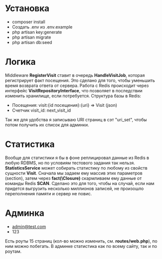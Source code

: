 # Установка
* composer install
* Создать .env из .env.example
* php artisan key:generate
* php artisan migrate
* php artisan db:seed

# Логика
Middleware **RegisterVisit** ставит в очередь **HandleVisitJob**,
которая регистрирует факт посещения. Это сделано для того,
чтобы уменьшить время возврата ответа от сервера.
Работа с Redis происходит через интерфейс **VisitRepositoryInterface**,
что позволяет в последствии изменить хранилище, если потребуется.
Структура базы в Redis:

* Посещения: visit:{id посещения}:{uri} => Visit (json)
* Счетчик visit_id: next_visit_id

Так же для удобства я записываю URI страниц в сэт 
"uri_set", чтобы потом получить их список для админки.

# Статистика
Вообще для статистики я бы в фоне реплицировал данные из
Redis в любую RDBMS, но по условиям тестового задания так нельзя.
**StatisticsService** может собирать статистику по любому
из свойств сущности **Visit**. Сначала мы задаем ему массив 
этих параметров (section), затем через **fact(\Closure)** скармливаем
ему данные от команды Redis **SCAN**. Сделано это для того, чтобы на случай,
если нам придется выгрузить несколько миллионов записей, не произошло 
переполнения памяти и сервер не повис.

# Админка
* admin@test.com
* 123

Есть роуты 15 страниц (кол-во можно изменить, см. **routes/web.php**),
по ним можно побегать. В админке статистика как по всему сайту, так и по роутам.